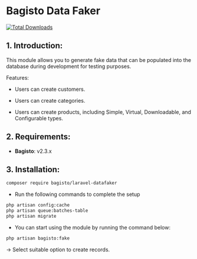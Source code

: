 # Bagisto Data Faker
[![Total Downloads](https://img.shields.io/packagist/dt/bagisto/laravel-datafaker.svg?style=flat-square)](https://packagist.org/packages/bagisto/laravel-datafaker)

## 1. Introduction:

This module allows you to generate fake data that can be populated into the database during development for testing purposes.

Features:

* Users can create customers.

* Users can create categories.

* Users can create products, including Simple, Virtual, Downloadable, and Configurable types.

## 2. Requirements:

* **Bagisto**: v2.3.x

## 3. Installation:

```sh
composer require bagisto/laravel-datafaker
```

* Run the following commands to complete the setup

```sh
php artisan config:cache
php artisan queue:batches-table
php artisan migrate
```

* You can start using the module by running the command below:

```sh
php artisan bagisto:fake
```
-> Select suitable option to create records.
